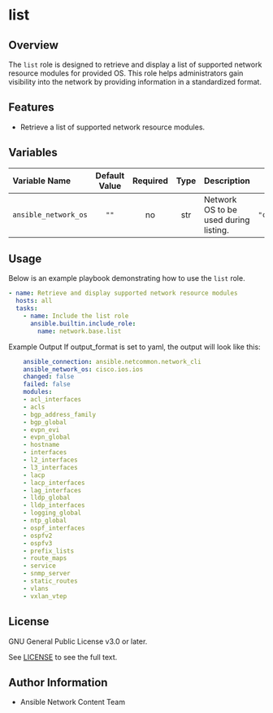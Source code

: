 # list

## Overview
The `list` role is designed to retrieve and display a  list of supported network resource modules for provided OS. This role helps administrators gain visibility into the network by providing information in a standardized format.

## Features
- Retrieve a list of supported network resource modules.

## Variables

| Variable Name          | Default Value | Required | Type | Description | Example |
|:-----------------------|:-------------:|:--------:|:----:|:------------|:-------:|
| `ansible_network_os` | `""`          | no      | str  | Network OS to be used during listing.                    | `"cisco.ios.ios"` |


## Usage
Below is an example playbook demonstrating how to use the `list` role.

```yaml
- name: Retrieve and display supported network resource modules
  hosts: all
  tasks:
    - name: Include the list role
      ansible.builtin.include_role:
        name: network.base.list
```
Example Output
If output_format is set to yaml, the output will look like this:

```yaml
    ansible_connection: ansible.netcommon.network_cli
    ansible_network_os: cisco.ios.ios
    changed: false
    failed: false
    modules:
    - acl_interfaces
    - acls
    - bgp_address_family
    - bgp_global
    - evpn_evi
    - evpn_global
    - hostname
    - interfaces
    - l2_interfaces
    - l3_interfaces
    - lacp
    - lacp_interfaces
    - lag_interfaces
    - lldp_global
    - lldp_interfaces
    - logging_global
    - ntp_global
    - ospf_interfaces
    - ospfv2
    - ospfv3
    - prefix_lists
    - route_maps
    - service
    - snmp_server
    - static_routes
    - vlans
    - vxlan_vtep
```
## License

GNU General Public License v3.0 or later.

See [LICENSE](https://www.gnu.org/licenses/gpl-3.0.txt) to see the full text.

## Author Information

- Ansible Network Content Team

